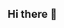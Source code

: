 ## Hi there 👋

<!--

- 🧬 技能:
1.RNA-Seq
  上游分析：trim_galore过滤，fastqc质控，bowtie2比对，samtools文件转换与比对统计，featureCounts外显子或基因定量统计，igvtools可视化
  下游分析：多样本数据合并，使用clusterProfiler包对gene_id转换，使用edgeR包的TMM 方法校正样本间的组成差异并进行差异基因分析，使用校正数据进行PCA降维聚类，对差异基因进行logFC，FDR筛选作火山图/热图，对差异基因进行GO/KEGG通路富集分析并作图，对所有基因按logFC排序作GSEA富集分析（C2/C5）
2.proteomics，lipidomics， metabolomics
  根据质谱数据，提取物质ID/gene、样本丰度数据；进行数据log转化、标准化，样本分布可视化，样本间相关性分析，PCA降维聚类，limma/edgeR差异分析，对差异基因进行logFC，FDR筛选作火山图/热图，对差异基因进行GO/KEGG通路富集分析并作图
3.single-cell
  上游分析：cellranger；seeksoultools；STRTseq
  下游分析：分析信息构建，读取数据创建Seurat对象，样本合并，线粒体比例统计，细胞周期评估，过滤空细胞或双细胞，标准化，降维聚类，去批次效应；可视化：dimplot，featureplot，dotplot；细胞注释：singleR，文献阅读，结合featureplot，dimplot;细胞类型组成分析，统计比例/miloR;cellchat细胞间相互作用分析，配受体分析；monocle/monocle3/slingshot，拟时序分析；SCENIC转录因子分析
  空间转录组分析（Seurat）：基于测序，图像，HD
4.mNGS
    上游分析：fastp过滤，fastqc质控，bowtie2比对去宿主序列，kraken2，bracken进行微生物群落组成分析，megahit进行序列组装，prodigal进行基因预测，cdhit去冗余，emapper基因功能注释
    下游分析：alpha、beta多样性，物种组成分析，差异物种分析，LefSE分析，随机森林分析，差异物种热图、火山图，相关性分析，差异功能基因分析，功能基因go和kegg富集分析
5.16S
  上游分析：数据质控，过滤，准备meta和manifest文件，使用qimme2对16S数据进行分析，获取矩阵文件
  下游分析：alpha、beta多样性，物种组成分析，差异物种分析，LefSE分析，随机森林分析，差异物种热图、火山图，相关性分析
6.CUT&Tag
  数据质控，过滤，bowtie2比对，samtools文件转换，sammamba去除重复序列，macs2 callpeak，ChIPseeker注释、统计、可视化；HOMER进行motif富集分析
7.linux-Ubuntu system installation
  装机U盘制作，操作系统iso文件下载，系统安装，硬盘分区
8.nanopore sequencing system and data analysis（microbiome）
  minknow软件安装，Guppy配置用于basecalling;trim_galore过滤，fastqc质控，minimap2比对，samtools文件转换与比对统计，根据比对文件进行序列统计。
9.Genome assembly (de novo assembly/mapping assembly)
  trim_galore过滤，fastqc质控，COPE进行纠错，使用组装软件SOAPdenovo2进行组装，GapCloser补洞，Quast评价。mapping assembly根据已有基因组序列判断组装的相似度，覆盖度，添加变异信息生成组装序列。
10.编程语言
  精通R，python，可读写shell，perl
11.湿实验
  核酸提取，PCR，RT-PCR，感受态细胞制备，菌的平板培养，琼脂糖凝胶电泳
- 🧬 项目经验
1.nanopore三代测序平台搭建，nanopore猪病学微生物鉴定，蓝耳病毒全基因组分析；
2.睡眠呼吸暂停低通气综合征宏基因组分析；多囊卵巢组织蛋白组转录组分析；甲状腺切除抑郁样本宏基因组，16S，代谢组分析；高脂血肠道菌16S分析；减重手术脂肪单细胞；结肠单细胞分析；肾缺血单细胞分析
3.文章：Figure整理，图注撰写，结果撰写，分析方法撰写，摘要讨论撰写。
- 🔭 我目前正在研究单细胞
- 🌱 我目前正在学习机器学习和深度学习
- 📫 如何联系我：13033853935@163.com/微信：Eden-Oligei

-->

